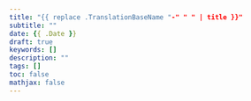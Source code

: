 ```yaml
---
title: "{{ replace .TranslationBaseName "-" " " | title }}"
subtitle: ""
date: {{ .Date }}
draft: true
keywords: []
description: ""
tags: []
toc: false
mathjax: false
---
```



<!--more-->
